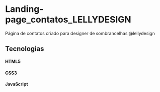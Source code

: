 # Landing-page_contatos_LELLYDESIGN
Página de contatos criado para designer de sombrancelhas @lellydesign 

## Tecnologias
#### HTML5
#### CSS3
#### JavaScript
